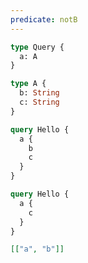 ```yaml
---
predicate: notB
---
```


```graphql schema
type Query {
  a: A
}

type A {
  b: String
  c: String
}
```

```graphql operation
query Hello {
  a {
    b
    c
  }
}
```

```graphql result
query Hello {
  a {
    c
  }
}
```

```json masks
[["a", "b"]]
```
